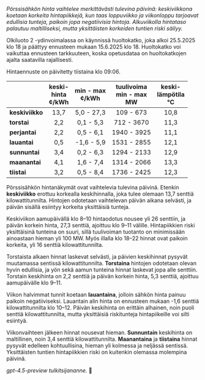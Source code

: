 *Pörssisähkön hinta vaihtelee merkittävästi tulevina päivinä: keskiviikkona koetaan korkeita hintapiikkejä, kun taas loppuviikko ja viikonloppu tarjoavat edullisia tunteja, paikoin jopa negatiivisia hintoja. Alkuviikolla hintataso palautuu maltilliseksi, mutta yksittäisten korkeiden tuntien riski säilyy.*

Olkiluoto 2 -ydinvoimalassa on käynnissä huoltokatko, joka alkoi 25.5.2025 klo 18 ja päättyy ennusteen mukaan 15.6.2025 klo 18. Huoltokatko voi vaikuttaa ennusteen tarkkuuteen, koska opetusdataa on huoltokatkojen ajalta saatavilla rajallisesti.

Hintaennuste on päivitetty tiistaina klo 09:06.

|             | keski-<br>hinta<br>¢/kWh | min - max<br>¢/kWh | tuulivoima<br>min - max<br>MW | keski-<br>lämpötila<br>°C |
|:------------|:------------------------:|:------------------:|:----------------------------:|:-------------------------:|
| **keskiviikko** |          13,7          |     5,0 - 27,3     |          109 - 673           |           10,8            |
| **torstai**     |          2,2           |     0,1 - 5,3      |          712 - 3670          |           11,3            |
| **perjantai**   |          2,2           |     0,5 - 6,1      |         1940 - 3925          |           11,1            |
| **lauantai**    |          0,5           |    -1,6 - 5,9      |         1531 - 2855          |           12,1            |
| **sunnuntai**   |          3,4           |     0,2 - 6,3      |         1294 - 2133          |           12,9            |
| **maanantai**   |          4,1           |     1,6 - 7,4      |         1314 - 2066          |           13,3            |
| **tiistai**     |          3,2           |     0,5 - 8,4      |         1736 - 2425          |           12,3            |

Pörssisähkön hintanäkymät ovat vaihtelevia tulevina päivinä. Etenkin **keskiviikko** erottuu korkealla keskihinnalla, joka tulee olemaan 13,7 senttiä kilowattitunnilta. Hintojen odotetaan vaihtelevan päivän aikana selvästi, ja päivän sisällä esiintyy korkeita yksittäisiä tunteja.

Keskiviikon aamupäivällä klo 8–10 hintaodotus nousee yli 26 senttiin, ja päivän korkein hinta, 27,3 senttiä, ajoittuu klo 9–11 välille. Hintapiikkien riski yksittäisinä tunteina on suuri, sillä tuulivoiman tuotanto on minimissään ainoastaan hieman yli 100 MW. Myös illalla klo 18–22 hinnat ovat paikoin korkeita, yli 16 senttiä kilowattitunnilta.

Torstaista alkaen hinnat laskevat selvästi, ja päivien keskihinnat pysyvät muutamassa sentissä kilowattitunnilta. **Torstaina** hintojen odotetaan olevan hyvin edullisia, ja yön sekä aamun tunteina hinnat laskevat jopa alle senttiin. Torstain keskihinta on 2,2 senttiä ja päivän korkein hinta, 5,3 senttiä, ajoittuu aamupäivälle klo 9–11.

Viikon halvimmat tunnit koetaan **lauantaina**, jolloin sähkön hinta painuu paikoin negatiiviseksi. Lauantain alin hinta on ennusteen mukaan -1,6 senttiä kilowattitunnilta klo 10–12. Päivän keskihinta on erittäin alhainen, noin puoli senttiä kilowattitunnilta, mutta yksittäisiä riskitunteja hintapiikeille voi silti esiintyä.

Viikonvaihteen jälkeen hinnat nousevat hieman. **Sunnuntain** keskihinta on maltillinen, noin 3,4 senttiä kilowattitunnilta. **Maanantaina** ja **tiistaina** hinnat pysyvät edelleen kohtuullisina, hieman yli kolmessa ja neljässä sentissä. Yksittäisten tuntien hintapiikkien riski on kuitenkin olemassa molempina päivinä.

*gpt-4.5-preview tulkitsijananne.* 🔌
